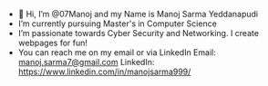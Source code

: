 - 👋 Hi, I’m @07Manoj and my Name is Manoj Sarma Yeddanapudi
-  I’m currently pursuing  Master's in Computer Science
-  I’m passionate towards Cyber Security and Networking. I create webpages for fun!
-  You can reach me on my email or via LinkedIn 
    Email: manoj.sarma7@gmail.com
            LinkedIn: https://www.linkedin.com/in/manojsarma999/

<!---
07Manoj/07Manoj is a ✨ special ✨ repository because its `README.md` (this file) appears on your GitHub profile.
You can click the Preview link to take a look at your changes.
--->
